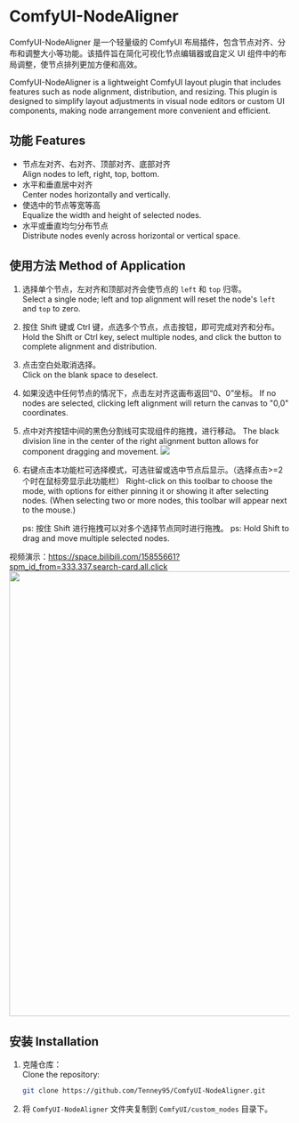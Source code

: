 # ComfyUI-NodeAligner

ComfyUI-NodeAligner 是一个轻量级的 ComfyUI 布局插件，包含节点对齐、分布和调整大小等功能。该插件旨在简化可视化节点编辑器或自定义 UI 组件中的布局调整，使节点排列更加方便和高效。

ComfyUI-NodeAligner is a lightweight ComfyUI layout plugin that includes features such as node alignment, distribution, and resizing. This plugin is designed to simplify layout adjustments in visual node editors or custom UI components, making node arrangement more convenient and efficient.

## 功能 Features
- 节点左对齐、右对齐、顶部对齐、底部对齐  
  Align nodes to left, right, top, bottom.
- 水平和垂直居中对齐  
  Center nodes horizontally and vertically.
- 使选中的节点等宽等高  
  Equalize the width and height of selected nodes.
- 水平或垂直均匀分布节点  
  Distribute nodes evenly across horizontal or vertical space.

## 使用方法 Method of Application
1. 选择单个节点，左对齐和顶部对齐会使节点的 `left` 和 `top` 归零。  
   Select a single node; left and top alignment will reset the node's `left` and `top` to zero.

2. 按住 Shift 键或 Ctrl 键，点选多个节点，点击按钮，即可完成对齐和分布。  
   Hold the Shift or Ctrl key, select multiple nodes, and click the button to complete alignment and distribution.

3. 点击空白处取消选择。  
   Click on the blank space to deselect.

4. 如果没选中任何节点的情况下，点击左对齐这画布返回“0、0”坐标。 
   If no nodes are selected, clicking left alignment will return the canvas to "0,0" coordinates.

5. 点中对齐按钮中间的黑色分割线可实现组件的拖拽，进行移动。
   The black division line in the center of the right alignment button allows for component dragging and movement.
   <img src="https://github.com/user-attachments/assets/d16133fa-3da8-451c-a6e1-7a194696772c">  

6. 右键点击本功能栏可选择模式，可选驻留或选中节点后显示。（选择点击>=2个时在鼠标旁显示此功能栏）
   Right-click on this toolbar to choose the mode, with options for either pinning it or showing it after selecting nodes. (When selecting two or more nodes, this toolbar will appear next to the mouse.)

   ps: 按住 Shift 进行拖拽可以对多个选择节点同时进行拖拽。
   ps: Hold Shift to drag and move multiple selected nodes.


视频演示：https://space.bilibili.com/15855661?spm_id_from=333.337.search-card.all.click
<img src="example.gif" width="800">


## 安装 Installation
1. 克隆仓库：  
   Clone the repository:
   ```bash
   git clone https://github.com/Tenney95/ComfyUI-NodeAligner.git
   ```
2. 将 `ComfyUI-NodeAligner` 文件夹复制到 `ComfyUI/custom_nodes` 目录下。  

